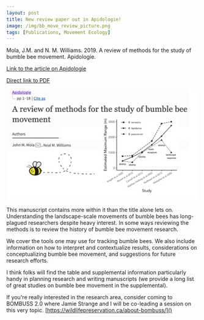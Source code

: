 ```yaml
---
layout: post
title: New review paper out in Apidologie!
image: /img/bb_move_review_picture.png
tags: [Publications, Movement Ecology]
---
```


Mola, J.M. and N. M. Williams. 2019. A review of methods for the study of bumble bee movement. Apidologie. 

[Link to the article on Apidologie](https://doi.org/10.1007/s13592-019-00662-3) 

[Direct link to PDF](/pubs/Mola_Williams_Apidologie_2019.pdf)

<img src="../img/bb_move_review_picture.png">

This manuscript contains more within it than the title alone lets on. Understanding the landscape-scale movements of bumble bees has long-plagued researchers despite heavy interest. In some ways reviewing the methods is to review the history of bumble bee movement research.

We cover the tools one may use for tracking bumble bees. We also include information on how to interpret and contextualize results, considerations on conceptualizing bumble bee movement, and suggestions for future research efforts.

I think folks will find the table and supplemental information particularly handy in planning research and writing manuscripts (we provide a long list of great studies on bumble bee movement in the supplemental).

If you're really interested in the research area, consider coming to BOMBUSS 2.0 where Jamie Strange and I will be co-leading a session on this very topic. [https://wildlifepreservation.ca/about-bombuss/]()